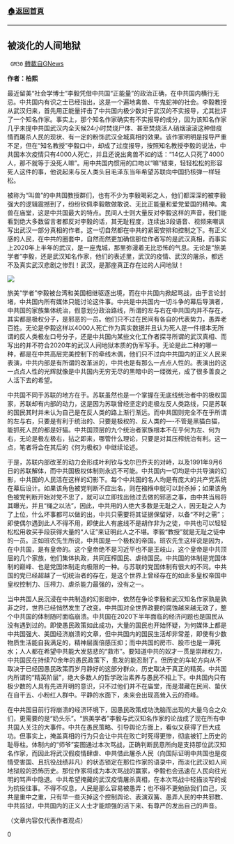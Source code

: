 ###  [:house:返回首頁](https://github.com/ourhimalayas/txt)
---

## 被淡化的人间地狱
` GM30` [轉載自GNews](https://gnews.org/zh-hans/596682/)

**作者：柏熙**

最近留美“社会学博士”李毅凭借中共国“正能量”的政治正确，在中共国内横行无忌。中共国内有识之士已经指出，这是一个遍地禽兽、牛鬼蛇神的社会。李毅教授从武汉归来，首先用正能量抨击了中共国内极少数对于武汉的不实报导，尤其批评了一个知名作家。事实上，那个知名作家确实有不实报导的成分，因为该知名作家几乎未提中共国武汉内全天候24小时焚烧尸体、甚至焚烧活人硝烟滚滚这种借疫情而屠杀人民的现状、有一定的粉饰武汉全城真相的效果。该作家明明是报导严重不足，但在“知名教授”李毅口中，却成了过度报导，按照知名教授李毅的说法，中共国本次疫情只有4000人死亡，并且还说出禽兽不如的话：“14亿人只死了4000人，那不就等于没死人嘛”。用中共国内惯用的口吻以“嘛”结束，轻轻松松的形容死人这件的事，他说起来与反人类头目毛泽东当年希望苏联向中国扔核弹一样轻松。

被称为“叫兽”的中共国教授群们，也有不少为李毅喝彩之人，他们都深深的被李毅强大的逻辑震撼到了，纷纷钦佩李毅敢做敢说、无比正能量和爱党爱国的精神。禽兽在庙堂，这是中共国最大的特点。民间人士则大量反对李毅这样的声音，我们能看到绝大多数留言者都反对李毅的话，其无耻程度，连续出3段语音、视频来嘲讽写出武汉一部分真相的作者。这一切自然都在中共的紧密安排和控制之下。有正义感的人民，在中共的圈套中，自然而然更加确信那位作者写的是武汉真相，而事实上2020年上半年的武汉，是一座鬼城，那里弥漫着无比恐怖的气息。无论是“旅美学者”李毅，还是武汉知名作家，他们的表述里，武汉的疫情、武汉的屠杀，都远不及真实武汉悲剧之惨烈！武汉，是那座真正存在过的人间地狱！

![]()![](https://gnews-media-offload.s3.amazonaws.com/wp-content/uploads/2020/11/27101842/378811-600x337-600x400.webp_.jpg)

旅美“学者”李毅被台湾和美国相继驱逐出境，而在中共国内掀起骂战，由于言论封堵，中共国内所有媒体只能讨论这件事。中共是中共国内一切斗争的幕后导演者，中共国的家族集体统治，假意划分政治路线，所谓的左与右在中共国内并不存在，其实都是极权分子，是邪恶的一员。他们只不过在民间有各自的代表势力，愚弄老百姓。无论是李毅这样以4000人死亡作为真实数据并且认为死人是一件根本无所谓的反人类极左口号分子，还是中共国内某些文化工作者探寻所谓的武汉真相、而写出的并不符合2020年的武汉人间地狱本质的伪军写手。无论是此二种的哪一种，都是在中共高层完美控制下的牵线木偶，他们只不过向中共国内的正义人民来表演，中共内部是有所谓的改革派的，中共也是有那么一点点人性的。表演出的这一点点人性的光辉就像是中共国内无穷无尽的黑暗中的一缕微光，成了很多善良之人活下去的希望。

中共国不同于苏联的地方在于。苏联虽然也是一个掌握在无底线统治者中的极权国家，苏联却有内部的动力，这是因为苏联曾经坚定的走极左反人类路线，只是苏联的国民其时并未认为自己是在反人类的路上渐行渐远。而中共国则完全不在乎所谓的左与右，只要是有利于统治的、只要是极权的、反人类的—-不管是黑猫白猫，能抓死人民的都是好猫。中共国顶层的九个统治者家族根本不在乎何为左、何为右，无论是极左极右，拈之即来，哪管什么理论，只要是对其压榨统治有利。这一点，笔者将会在其后的《何为极权》中继续论述。

于是，苏联内部改革的动力会形成叶利钦与戈尔巴乔夫的对峙，以及1991年9月6日的苏联解体，而中共国极权体制则永远不可能。中共国内一切均是中共导演的幻影，中共国的人民活在这样的幻影下。每个中共国的名人均是有庞大的共产党系统在幕后设计。如果该角色被党判断不应出名，则在襁褓中就可以封杀掉；如果该角色被党判断开始对党不忠了，就可以立即找出他过去做的邪恶之事，由中共当局将其曝光，并且“绳之以法”，因此，中共用的人绝大多数是无耻之人，因无耻之人为了上位，什么坏事都可以做的出，中共只需要将其证据保留好，以备“不时之需”；即使偶尔遇到此人不得不用，即使此人有底线不是胡作非为之徒，中共也可以轻轻松松用收买手段获得大量的“人证”来证明此人之不堪。李毅“教授”就是无耻之徒中的一员。正如班农先生所说，中共国是一个极权的帝国。班农先生这样说是因为，在中共国，是有皇帝的。这个皇帝绝不是习近平也不是王岐山，这个皇帝是中共顶层的几个家族，他们集体执政，共同压榨国民、虐待国民。中共国的体制是党国体制的巅峰、也是党国体制走向极限的一种。与苏联的党国体制有很大的不同。中共国的党已经超越了一切统治者的存在，是这个世界上曾经存在的如此多皇权帝国中皇权控制力、压榨力、虐杀能力最强的，没有之一。

当中共国人民沉浸在中共制造的幻影剧中，依然在争论李毅和武汉知名作家孰是孰非之时，世界已经悄然发生了改变。中共国对全世界政要的腐蚀越来越无效了，整个中共国的体制随时面临崩溃。中共国在2020下半年面临的经济问题也是国民从没有遇到过的。即使愚民政策如此成功，大量的国民也开始怀疑，为何媒体上都是中共国强大、美国经济崩溃的文章，但中共国内的国民生活却非常差，即使有少数物质生活能自我满足的，精神层面倍感压抑；而中共国的房市、股市也是一潭死水；人人都在希望中共能大发慈悲的“救市”。要知道中共的奴才一贯是崇拜权力，中共国民在持续70余年的愚民政策下，愈发的能忍耐了。但历史的车轮方向从不取决于已经因愚民政策而岁月静好的这部分群众，历史取决于真正的精英。中共国内所谓的“精英阶层”，绝大多数人的哲学政治素养与愚民不相上下。中共国内只有极少数的人具有先进开明的意识，只不过他们并不在庙堂，而是潜藏在民间、蛰伏在自干五、小粉红人群中。平静的水面下，未来会出现高耸入云的奇峰。

在中共国目前行将崩溃的经济环境下，因愚民政策成功洗脑而出现的大量乌合之众们，更需要的是“奶头乐”。“旅美学者”李毅与武汉知名作家的论战成了现在所有中共国人关注的大事件。中共在愚民策略、引导舆论方面上，看似又获得了巨大成功。但事实上，掩盖真相的行为只会让中共在败亡时死得更惨，彻底被钉上历史的耻辱柱。体制内的“师爷”妄图通过本次骂战，正确判断民意所向是支持那位武汉知名作家，而因此将武汉假疫情肆虐、中共借此屠杀人民（向国际证明中共国也是疫情受害国、且抗役战绩非凡）的状态锁定在那位作家的语录中，而淡化武汉如人间地狱般的恐怖历史。那位作家将成为本次骂战的赢家，李毅也会迅速在人民向往光明的骂声中隐退。中共希望掩藏的武汉疫情屠杀真相，在本次骂战中轻描淡写的成为抗役往事。不得不叹息，人民是那么容易被愚弄；也不得不更勉励我们自己，灭共是重中之重，只有早一些灭掉这个控制舆论、表演双簧、愚弄人民的中共邪教、中共监狱，中共国内的正义人士才能顽强的活下来、有尊严的发出自己的声音。

（文章内容仅代表作者观点）

0
